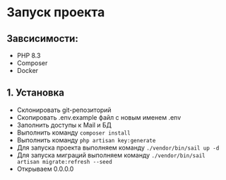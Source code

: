 # Запуск проекта

## Завсисимости:
* PHP 8.3
* Composer
* Docker
## 1. Установка
* Склонировать git-репозиторий
* Скопировать .env.example файл с новым именем .env
* Заполнить доступы к Mail и БД
* Выполнить команду ```composer install```
* Выполнить команду ```php artisan key:generate```
* Для запуска проекта выполняем команду ```./vendor/bin/sail up -d```
* Для запуска миграций выполняем команду ```./vendor/bin/sail artisan migrate:refresh --seed```
* Открываем 0.0.0.0
